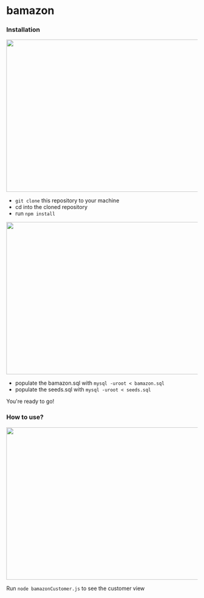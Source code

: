# bamazon

<!-- word-guess-cli is a command line node.js application that is a word guessing game. there are two types of words, ones that come with hints, and ones that don't. the ones that don't come with hints come from npm random-word, while the ones that do come from a json file within the application. -->

### Installation

<img src="https://thumbs.gfycat.com/FarawayFlakyHuia-size_restricted.gif" width="600" height="400" />

* `git clone` this repository to your machine
* cd into the cloned repository
* run `npm install`

<img src="https://thumbs.gfycat.com/ImaginativeDecimalIndochinahogdeer-size_restricted.gif" width="600" height="400" />

* populate the bamazon.sql with `mysql -uroot < bamazon.sql`
* populate the seeds.sql with `mysql -uroot < seeds.sql`

You're ready to go!

### How to use?

<img src="https://thumbs.gfycat.com/FatalDefiantBlackandtancoonhound-size_restricted.gif" width="600" height="400" />

Run `node bamazonCustomer.js` to see the customer view

<!-- <img src="https://thumbs.gfycat.com/FatalDefiantBlackandtancoonhound-size_restricted.gif" width="600" height="400" /> -->

<!-- 

<img src="https://thumbs.gfycat.com/FatalDefiantBlackandtancoonhound-size_restricted.gif" width="600" height="400" />

Run `npm start` in your terminal and you will be asked to choose a word with a hint, or a word with no hint. the words with hints come from a json object in the application. the words with no hints comes from npm random-word.


### Technology used

* Node.js
* [npm random-word](https://www.npmjs.com/package/random-word)
* [npm chalk](https://www.npmjs.com/package/chalk)
* [npm inquirer](https://www.npmjs.com/package/inquirer)






 -->
